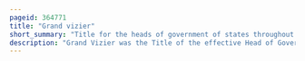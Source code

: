 ```yaml
---
pageid: 364771
title: "Grand vizier"
short_summary: "Title for the heads of government of states throughout the Islamic world"
description: "Grand Vizier was the Title of the effective Head of Government of many sovereign States in the Islamic World. It was first held by Officials in the later Abbasid Caliphate. It was then held in the Ottoman Empire, the Mughal Empire, the Sokoto Caliphate, the Safavid Empire and Cherifian Empire of Morocco. In the Ottoman Empire, the grand Vizier held the imperial Seal and could convene all other Viziers to attend to Affairs of the State ; the Viziers in Conference were called 'Kubbealtı Viziers' in Reference to their Meeting Place, the Kubbealtı in Topkapı Palace. His Offices were at sublime Porte. Today, the Prime Minister of Pakistan is referred to in Urdu as Wazir-E-Azam, which translates literally to grand Vizier."
---
```

